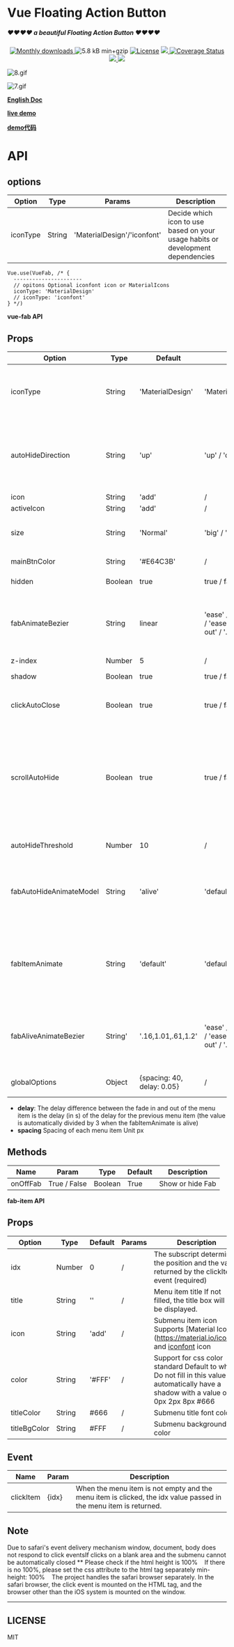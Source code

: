 # Vue Floating Action Button

##### ❤❤❤❤ a beautiful Floating Action Button ❤❤❤❤

<p align="center">
	<a href="https://www.npmjs.com/package/vue-float-action-button">
		<img src="https://img.shields.io/npm/dm/vue-float-action-button.svg" alt="Monthly downloads">
	</a>
	<img src="https://img.shields.io/badge/min+gzip-5.8_kB-blue.svg" alt="5.8 kB min+gzip">
  <a href="https://github.com/a62527776a/vue-floating-action-button/blob/master/LICENSE"><img
            src="https://img.shields.io/badge/license-MIT-brightgreen.svg" alt="License"></a>
  <a href="https://travis-ci.org/a62527776a/vue-floating-action-button">
    <img src="https://img.shields.io/travis/a62527776a/vue-floating-action-button.svg">
  </a>
  <a href='https://coveralls.io/github/a62527776a/vue-floating-action-button?branch=master'><img src='https://coveralls.io/repos/github/a62527776a/vue-floating-action-button/badge.svg?branch=master' alt='Coverage Status' /></a>
  <br>
  <a href="https://github.com/a62527776a/vue-floating-action-button/issues">
    <img src="https://img.shields.io/github/issues-closed-raw/a62527776a/vue-floating-action-button.svg" />
  </a>
  <a href="https://github.com/a62527776a/vue-floating-action-button">
    <img src="https://img.shields.io/github/stars/a62527776a/vue-floating-action-button.svg?style=social" />
  </a>
</p>

![8.gif](http://upload-images.jianshu.io/upload_images/5738345-8348ec8f54f0d160.gif?imageMogr2/auto-orient/strip)

![7.gif](http://upload-images.jianshu.io/upload_images/5738345-a13b5b7b511f8484.gif?imageMogr2/auto-orient/strip)

**[English Doc](https://github.com/a62527776a/vue-floating-action-button/blob/master/readme.md)**

**[live demo](http://dscsdoj.top/vue-floation-action-button/docs/)**

**[demo代码](https://github.com/a62527776a/vue-floating-action-button/blob/master/demo/App.vue)**



# API

## options

| Option |  Type  | Params | Description |
| ------ | --------  | ------ | ----------  |
|  iconType  | String |'MaterialDesign'/'iconfont' |  Decide which icon to use based on your usage habits or development dependencies |

```
Vue.use(VueFab, /* {
  ----------------------
  // opitons Optional iconfont icon or MaterialIcons
  iconType: 'MaterialDesign'
  // iconType: 'iconfont'
} */)
```

**vue-fab API**

## Props

| Option |  Type  |  Default  | Params | Description |
| ------ | ------ | --------  | ------ | ----------  |
|  iconType  | String |  'MaterialDesign' | 'MaterialDesign'/'iconfont' |  Decide which icon to use based on your usage habits or development dependencies     |
| autoHideDirection | String | 'up' | 'up' / 'down' | Rolling auto-hiding direction control, default value up to show up to hide down value to show up to hide down value |
|  icon  | String |  'add' | / |  Inactive icon     |
| activeIcon | String | 'add' | / | Activated icon |
| size | String | 'Normal' | 'big' / 'normal' / 'small' | The size of the main Fab will change with the submenu. |
|mainBtnColor|String|'#E64C3B'| / | Main button color|
|hidden| Boolean | true | true / false | Whether to hide Fab |
|fabAnimateBezier | String | linear | 'ease' / 'linear' / 'ease-in' / 'ease-out' / 'ease-in-out' / '.18,.89,.91,.17' | The main button shows the hidden Bezier curve. Fill in the Bezier curve and fill in 'n, n, n, n' or 'liner' directly.  |
| z-index|Number|5 | / |Fab level|
| shadow | Boolean | true | true / false | Main button shadow|
| clickAutoClose| Boolean | true | true / false | Whether to close the menu after clicking the submenu item |
| scrollAutoHide | Boolean | true | true / false | Whether scrolling triggers auto-hiding (the PC side and the mobile side are implemented differently according to the scroll event and the touchmove event respectively) |
| autoHideThreshold | Number | 10 | / | Scroll triggered auto-hidden threshold unit px |
| fabAutoHideAnimateModel | String | 'alive' | 'default' / 'alive' | Fab scrolling triggers auto-hide animations into 'default' (reduce hidden) and 'alive' (scroll down) |
| fabItemAnimate | String | 'default' | 'default' / 'alive' | Transition animation when opening the close submenu is divided into 'default' (respectively) 'alive' (split transition) |
| fabAliveAnimateBezier | String' | '.16,1.01,.61,1.2' | 'ease' / 'linear' / 'ease-in' / 'ease-out' / 'ease-in-out' / '.18,.89,.91,.17' | Sub-menu list Bezier curve in alive animation mode Note: Only when fabMenuAnimate is alive |
| globalOptions | Object | {spacing: 40, delay: 0.05} | / | Animation delay and spacing for each fab-item |
* **delay**: The delay difference between the fade in and out of the menu item is the delay (in s) of the delay for the previous menu item (the value is automatically divided by 3 when the fabItemAnimate is alive)
* **spacing** Spacing of each menu item Unit px

## Methods

| Name | Param | Type | Default | Description |
| ---- |   -------- | ------- | ------- | ----------- |
| onOffFab | True / False | Boolean | True | Show or hide Fab |

**fab-item API**

## Props

| Option |  Type  |  Default  | Params | Description |
| ------ | ------ | --------  | ------ | ----------  |
| idx | Number | 0 | / | The subscript determines the position and the value returned by the clickItem event (required) |
| title | String | '' | / | Menu item title If not filled, the title box will not be displayed. |
| icon | String | 'add' | / | Submenu item icon Supports [Material Icon] (https://material.io/icons/) and [iconfont](https://www.iconfont.cn/) icon |
| color | String | '#FFF' | / | Support for css color standard Default to white Do not fill in this value will automatically have a shadow with a value of 0px 2px 8px #666 |
| titleColor| String | #666 | / | Submenu title font color |
| titleBgColor | String | #FFF | / | Submenu background color |

## Event

|    Name   |   Param   | Description |
| ----      | -------   | ----------- |
| clickItem | {idx} | When the menu item is not empty and the menu item is clicked, the idx value passed in the menu item is returned. |

## 


## Note

Due to safari's event delivery mechanism window, document, body does not respond to click eventsIf clicks on a blank area and the submenu cannot be automatically closed ** Please check if the html height is 100%
   If there is no 100%, please set the css attribute to the html tag separately min-height: 100%
   The project handles the safari browser separately. In the safari browser, the click event is mounted on the HTML tag, and the browser other than the iOS system is mounted on the window.

***
## LICENSE
MIT
